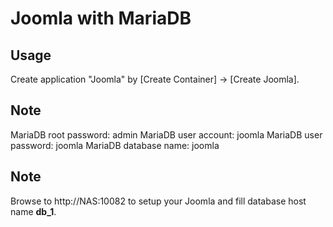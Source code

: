 Joomla with MariaDB
==============================

## Usage
Create application "Joomla" by [Create Container] → [Create Joomla].

## Note
MariaDB root password: admin
MariaDB user account: joomla
MariaDB user password: joomla
MariaDB database name: joomla

## Note
Browse to http://NAS:10082 to setup your Joomla and fill database host name **db_1**.
